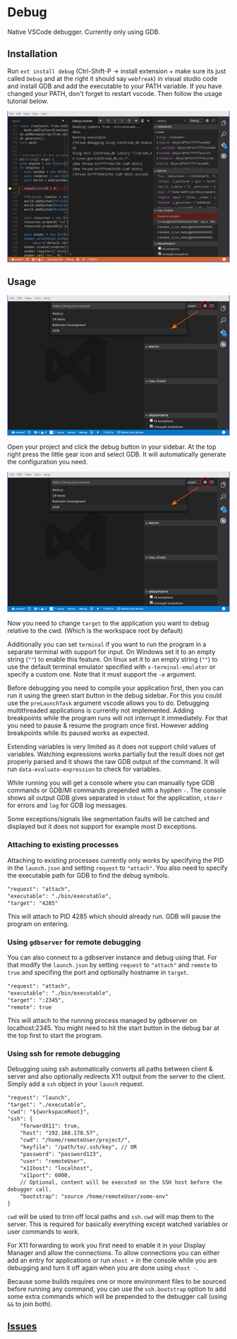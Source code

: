 # Debug

Native VSCode debugger. Currently only using GDB.

## Installation

Run `ext install debug` (Ctrl-Shift-P -> install extension + make sure its just called `Debug` and at the right it should say `webfreak`) in visual studio code and install GDB and add the executable to your PATH variable. If you have changed your PATH, don't forget to restart vscode. Then follow the usage tutorial below.

![Preview](images/preview.png)

## Usage

![Image with red circle around a cog and an orange arrow pointing at GDB](images/tutorial1.png)

Open your project and click the debug button in your sidebar. At the top right press
the little gear icon and select GDB. It will automatically generate the configuration
you need.

![Default config with a red circle around the target](images/tutorial1.png)

Now you need to change `target` to the application you want to debug relative
to the cwd. (Which is the workspace root by default)

Additionally you can set `terminal` if you want to run the program in a separate terminal with
support for input. On Windows set it to an empty string (`""`) to enable this feature. On linux
set it to an empty string (`""`) to use the default terminal emulator specified with `x-terminal-emulator`
or specify a custom one. Note that it must support the `-e` argument.

Before debugging you need to compile your application first, then you can run it using
the green start button in the debug sidebar. For this you could use the `preLaunchTask`
argument vscode allows you to do. Debugging multithreaded applications is currently not
implemented. Adding breakpoints while the program runs will not interrupt it immediately.
For that you need to pause & resume the program once first. However adding breakpoints
while its paused works as expected.

Extending variables is very limited as it does not support child values of variables.
Watching expressions works partially but the result does not get properly parsed and
it shows the raw GDB output of the command. It will run `data-evaluate-expression`
to check for variables.

While running you will get a console where you can manually type GDB commands or GDB/MI
commands prepended with a hyphen `-`. The console shows all output GDB gives separated
in `stdout` for the application, `stderr` for errors and `log` for GDB log messages.

Some exceptions/signals like segmentation faults will be catched and displayed but
it does not support for example most D exceptions.

### Attaching to existing processes

Attaching to existing processes currently only works by specifying the PID in the
`launch.json` and setting `request` to `"attach"`. You also need to specify the executable
path for GDB to find the debug symbols.

```
"request": "attach",
"executable": "./bin/executable",
"target": "4285"
```

This will attach to PID 4285 which should already run. GDB will pause the program on entering.

### Using `gdbserver` for remote debugging

You can also connect to a gdbserver instance and debug using that. For that modify the
`launch.json` by setting `request` to `"attach"` and `remote` to `true` and specifing the
port and optionally hostname in `target`.

```
"request": "attach",
"executable": "./bin/executable",
"target": ":2345",
"remote": true
```

This will attach to the running process managed by gdbserver on localhost:2345. You might
need to hit the start button in the debug bar at the top first to start the program.

### Using ssh for remote debugging

Debugging using ssh automatically converts all paths between client & server and also optionally
redirects X11 output from the server to the client. Simply add a `ssh` object in your `launch`
request.

```
"request": "launch",
"target": "./executable",
"cwd": "${workspaceRoot}",
"ssh": {
	"forwardX11": true,
	"host": "192.168.178.57",
	"cwd": "/home/remoteUser/project/",
	"keyfile": "/path/to/.ssh/key", // OR
	"password": "password123",
	"user": "remoteUser",
	"x11host": "localhost",
	"x11port": 6000,
	// Optional, content will be executed on the SSH host before the debugger call.
	"bootstrap": "source /home/remoteUser/some-env"
}
```

`cwd` will be used to trim off local paths and `ssh.cwd` will map them to the server. This is
required for basically everything except watched variables or user commands to work.

For X11 forwarding to work you first need to enable it in your Display Manager and allow the
connections. To allow connections you can either add an entry for applications or run `xhost +`
in the console while you are debugging and turn it off again when you are done using `xhost -`.

Because some builds requires one or more environment files to be sourced before running any
command, you can use the `ssh.bootstrap` option to add some extra commands which will be prepended
to the debugger call (using `&&` to join both).

## [Issues](https://github.com/WebFreak001/code-debug)
